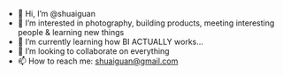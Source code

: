 - 👋 Hi, I’m @shuaiguan
- 👀 I’m interested in photography, building products, meeting interesting people & learning new things
- 🌱 I’m currently learning how BI ACTUALLY works...
- 💞️ I’m looking to collaborate on everything
- 📫 How to reach me: shuaiguan@gmail.com

<!---
shuaiguan/shuaiguan is a ✨ special ✨ repository because its `README.md` (this file) appears on your GitHub profile.
You can click the Preview link to take a look at your changes.
--->
